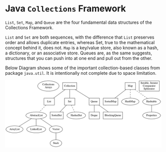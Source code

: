 # Java `Collections` Framework

`List`, `Set`, `Map`, and `Queue` are the four fundamental data structures of the Collections Framework. 

`List` and `Set` are both sequences, with the difference that `List` preserves order and allows duplicate entries, whereas Set, true to the mathematical concept behind it, does not. `Map` is a key/value store, also known as a hash, a dictionary, or an associative store. 
Queues are, as the same suggests, structures that you can push into at one end and pull out from the other.

Below Diagram shows some of the important collection-based classes from package `java.util`. It is intentionally not complete due to space limitation.

![](java-collection-framework.png)
